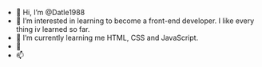 - 👋 Hi, I’m @Datle1988
- 👀 I’m interested in learning to become a front-end developer. I like every thing iv learned so far. 
- 🌱 I’m currently learning me HTML, CSS  and JavaScript.
- 💞️ 
- 📫 

<!---
Datle1988/Datle1988 is a ✨ special ✨ repository because its `README.md` (this file) appears on your GitHub profile.
You can click the Preview link to take a look at your changes.
--->
